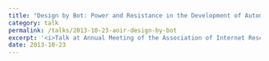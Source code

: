 ```yaml
---
title: "Design by Bot: Power and Resistance in the Development of Automated Software Agents"
category: talk
permalink: /talks/2013-10-23-aoir-design-by-bot
excerpt: '<i>Talk at Annual Meeting of the Association of Internet Researchers (AoIR), 2013-10-23</i><br/>'
date: 2013-10-23
---
```

